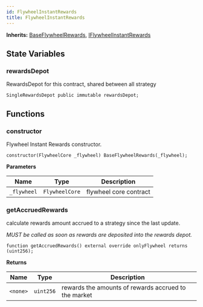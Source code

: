 ```yaml
---
id: FlywheelInstantRewards
title: FlywheelInstantRewards
---
```


**Inherits:**
[BaseFlywheelRewards](/rewards/base/BaseFlywheelRewards.sol/abstract.BaseFlywheelRewards.md), [IFlywheelInstantRewards](/rewards/interfaces/IFlywheelInstantRewards.sol/interface.IFlywheelInstantRewards.md)


## State Variables
### rewardsDepot
RewardsDepot for this contract, shared between all strategy


```solidity
SingleRewardsDepot public immutable rewardsDepot;
```


## Functions
### constructor

Flywheel Instant Rewards constructor.


```solidity
constructor(FlywheelCore _flywheel) BaseFlywheelRewards(_flywheel);
```
**Parameters**

|Name|Type|Description|
|----|----|-----------|
|`_flywheel`|`FlywheelCore`|flywheel core contract|


### getAccruedRewards

calculate rewards amount accrued to a strategy since the last update.

*MUST be called as soon as rewards are deposited into the rewards depot.*


```solidity
function getAccruedRewards() external override onlyFlywheel returns (uint256);
```
**Returns**

|Name|Type|Description|
|----|----|-----------|
|`<none>`|`uint256`|rewards the amounts of rewards accrued to the market|


